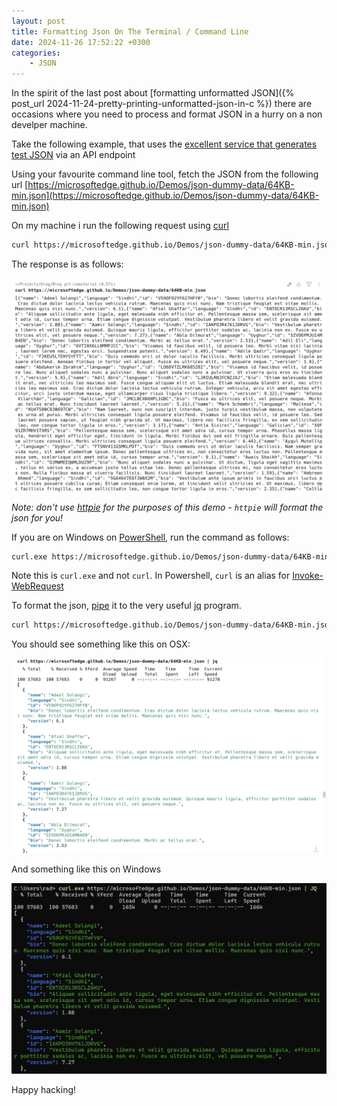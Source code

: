 ```yaml
---
layout: post
title: Formatting Json On The Terminal / Command Line
date: 2024-11-26 17:52:22 +0300
categories:
    - JSON
---
```


In the spirit of the last post about [formatting unformatted JSON]({% post_url 2024-11-24-pretty-printing-unformatted-json-in-c %}) there are occasions where you need to process and format JSON in a hurry on a non develper machine.

Take the following example, that uses the [excellent service that generates test JSON](https://microsoftedge.github.io/Demos/json-dummy-data/) via an API endpoint

Using your favourite command line tool, fetch the JSON from the following url [https://microsoftedge.github.io/Demos/json-dummy-data/64KB-min.json](https://microsoftedge.github.io/Demos/json-dummy-data/64KB-min.json)

On my machine i run the following request using [curl](https://curl.se)

```bash
curl https://microsoftedge.github.io/Demos/json-dummy-data/64KB-min.json
```

The response is as follows:

![MinifiedJson](../images/2024/11/MinifiedJson.png)

*Note: don't use [httpie](https://httpie.io) for the purposes of this demo - `httpie` will format the json for you!*

If you are on Windows on [PowerShell](https://learn.microsoft.com/en-us/powershell/), run the command as follows:

```bash
curl.exe https://microsoftedge.github.io/Demos/json-dummy-data/64KB-min.json
```

Note this is `curl.exe` and not `curl`. In Powershell, `curl` is an alias for [Invoke-WebRequest](https://learn.microsoft.com/en-us/powershell/module/Microsoft.PowerShell.Utility/Invoke-WebRequest?view=powershell-5.1)

To format the json, [pipe](https://www.geeksforgeeks.org/piping-in-unix-or-linux/) it to the very useful [jq](https://jqlang.github.io/jq/) program.

```bash
curl https://microsoftedge.github.io/Demos/json-dummy-data/64KB-min.json | jq
```
You should see something like this on OSX:

![jsOSX](../images/2024/11/jsOSX.png)

And something like this on Windows

![](../images/2024/11/jqWindows.png)

Happy hacking!
